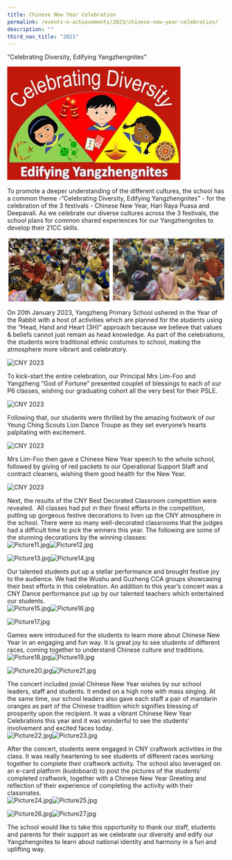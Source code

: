 ```yaml
---
title: Chinese New Year Celebration
permalink: /events-n-achievements/2023/chinese-new-year-celebration/
description: ""
third_nav_title: "2023"
---
```

“Celebrating Diversity, Edifying Yangzhengnites”  

![CNY 2023](/images/CNY%202023_1.jpeg)
  
To promote a deeper understanding of the different cultures, the school has a common theme -“Celebrating Diversity, Edifying Yangzhengnites” - for the celebration of the 3 festivals - Chinese New Year, Hari Raya Puasa and Deepavali. As we celebrate our diverse cultures across the 3 festivals, the school plans for common shared experiences for our Yangzhengnites to develop their 21CC skills.  

![CNY 2023](/images/CNY%202023_2.jpeg)  
  
  
On 20th January 2023, Yangzheng Primary School ushered in the Year of the Rabbit with a host of activities which are planned for the students using the “Head, Hand and Heart (3H)” approach because we believe that values & beliefs cannot just remain as head knowledge. As part of the celebrations, the students wore traditional ethnic costumes to school, making the atmosphere more vibrant and celebratory.  
  
![CNY 2023](/images/CNY%202023_3.jpg)  
  
To kick-start the entire celebration, our Principal Mrs Lim-Foo and Yangzheng “God of Fortune” presented couplet of blessings to each of our P6 classes, wishing our graduating cohort all the very best for their PSLE.  

![CNY 2023](/images/CNY%202023_4.jpg)  
  
Following that, our students were thrilled by the amazing footwork of our Yeung Ching Scouts Lion Dance Troupe as they set everyone’s hearts palpitating with excitement.  

![CNY 2023](/images/CNY%202023_5.jpg)  
  
  
Mrs Lim-Foo then gave a Chinese New Year speech to the whole school, followed by giving of red packets to our Operational Support Staff and contract cleaners, wishing them good health for the New Year.  

![CNY 2023](/images/CNY%202023_6.jpg)
  
  
Next, the results of the CNY Best Decorated Classroom competition were revealed.  All classes had put in their finest efforts in the competition, putting up gorgeous festive decorations to liven up the CNY atmosphere in the school. There were so many well-decorated classrooms that the judges had a difficult time to pick the winners this year. The following are some of the stunning decorations by the winning classes:  
![Picture11.jpg](https://yangzhengpri.moe.edu.sg/qql/slot/u703/2022/Events-updated/2023/CNY%20Celebration/Picture11.jpg)![Picture12.jpg](https://yangzhengpri.moe.edu.sg/qql/slot/u703/2022/Events-updated/2023/CNY%20Celebration/Picture12.jpg)  
  
  
  
  
  
  
  
  
  
![Picture13.jpg](https://yangzhengpri.moe.edu.sg/qql/slot/u703/2022/Events-updated/2023/CNY%20Celebration/Picture13.jpg)![Picture14.jpg](https://yangzhengpri.moe.edu.sg/qql/slot/u703/2022/Events-updated/2023/CNY%20Celebration/Picture14.jpg)  
  
  
  
  
  
  
  
  
  
  
Our talented students put up a stellar performance and brought festive joy to the audience. We had the Wushu and Guzheng CCA groups showcasing their best efforts in this celebration. An addition to this year’s concert was a CNY Dance performance put up by our talented teachers which entertained our students.  
![Picture15.jpg](https://yangzhengpri.moe.edu.sg/qql/slot/u703/2022/Events-updated/2023/CNY%20Celebration/Picture15.jpg)![Picture16.jpg](https://yangzhengpri.moe.edu.sg/qql/slot/u703/2022/Events-updated/2023/CNY%20Celebration/Picture16.jpg)  
  
  
  
  
  
  
![Picture17.jpg](https://yangzhengpri.moe.edu.sg/qql/slot/u703/2022/Events-updated/2023/CNY%20Celebration/Picture17.jpg)  
  
  
  
  
  
  
Games were introduced for the students to learn more about Chinese New Year in an engaging and fun way. It is great joy to see students of different races, coming together to understand Chinese culture and traditions.  
![Picture18.jpg](https://yangzhengpri.moe.edu.sg/qql/slot/u703/2022/Events-updated/2023/CNY%20Celebration/Picture18.jpg)![Picture19.jpg](https://yangzhengpri.moe.edu.sg/qql/slot/u703/2022/Events-updated/2023/CNY%20Celebration/Picture19.jpg)  
  
  
  
  
  
  
  
![Picture20.jpg](https://yangzhengpri.moe.edu.sg/qql/slot/u703/2022/Events-updated/2023/CNY%20Celebration/Picture20.jpg)![Picture21.jpg](https://yangzhengpri.moe.edu.sg/qql/slot/u703/2022/Events-updated/2023/CNY%20Celebration/Picture21.jpg)  
  
  
  
  
  
  
  
  
The concert included jovial Chinese New Year wishes by our school leaders, staff and students. It ended on a high note with mass singing. At the same time, our school leaders also gave each staff a pair of mandarin oranges as part of the Chinese tradition which signifies blessing of prosperity upon the recipient. It was a vibrant Chinese New Year Celebrations this year and it was wonderful to see the students’ involvement and excited faces today.  
![Picture22.jpg](https://yangzhengpri.moe.edu.sg/qql/slot/u703/2022/Events-updated/2023/CNY%20Celebration/Picture22.jpg)![Picture23.jpg](https://yangzhengpri.moe.edu.sg/qql/slot/u703/2022/Events-updated/2023/CNY%20Celebration/Picture23.jpg)  
  
  
  
  
  
  
  
  
  
After the concert, students were engaged in CNY craftwork activities in the class. It was really heartening to see students of different races working together to complete their craftwork activity. The school also leveraged on an e-card platform (kudoboard) to post the pictures of the students’ completed craftwork, together with a Chinese New Year Greeting and reflection of their experience of completing the activity with their classmates.  
![Picture24.jpg](https://yangzhengpri.moe.edu.sg/qql/slot/u703/2022/Events-updated/2023/CNY%20Celebration/Picture24.jpg)![Picture25.jpg](https://yangzhengpri.moe.edu.sg/qql/slot/u703/2022/Events-updated/2023/CNY%20Celebration/Picture25.jpg)  
  
  
  
  
  
  
  
![Picture26.jpg](https://yangzhengpri.moe.edu.sg/qql/slot/u703/2022/Events-updated/2023/CNY%20Celebration/Picture26.jpg)![Picture27.jpg](https://yangzhengpri.moe.edu.sg/qql/slot/u703/2022/Events-updated/2023/CNY%20Celebration/Picture27.jpg)  
  
  
  
  
  
  
  
  
  
  
The school would like to take this opportunity to thank our staff, students and parents for their support as we celebrate our diversity and edify our Yangzhengnites to learn about national identity and harmony in a fun and uplifting way.